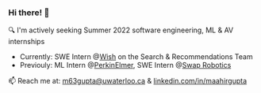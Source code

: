 ### Hi there! 👋

🔍 I'm actively seeking Summer 2022 software engineering, ML & AV internships
* Currently: SWE Intern @[Wish](https://www.wish.com/companyinfo?hide_login_modal=true) on the Search & Recommendations Team
* Previouly: ML Intern @[PerkinElmer](https://www.perkinelmer.com/uk/), SWE Intern @[Swap Robotics](https://www.swaprobotics.com/)

📫 Reach me at: m63gupta@uwaterloo.ca & [linkedin.com/in/maahirgupta](www.linkedin.com/in/maahirgupta)


